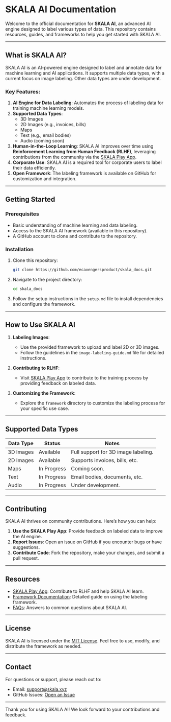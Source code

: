 # SKALA AI Documentation

Welcome to the official documentation for **SKALA AI**, an advanced AI engine designed to label various types of data. This repository contains resources, guides, and frameworks to help you get started with SKALA AI.

---

## What is SKALA AI?

SKALA AI is an AI-powered engine designed to label and annotate data for machine learning and AI applications. It supports multiple data types, with a current focus on image labeling. Other data types are under development.

### Key Features:

1. **AI Engine for Data Labeling**: Automates the process of labeling data for training machine learning models.
2. **Supported Data Types**:
   - 3D Images
   - 2D Images (e.g., invoices, bills)
   - Maps
   - Text (e.g., email bodies)
   - Audio (coming soon)
3. **Human-in-the-Loop Learning**: SKALA AI improves over time using **Reinforcement Learning from Human Feedback (RLHF)**, leveraging contributions from the community via the [SKALA Play App](https://skala.xyz/play).
4. **Corporate Use**: SKALA AI is a required tool for corporate users to label their data efficiently.
5. **Open Framework**: The labeling framework is available on GitHub for customization and integration.

---

## Getting Started

### Prerequisites

- Basic understanding of machine learning and data labeling.
- Access to the SKALA AI framework (available in this repository).
- A GitHub account to clone and contribute to the repository.

### Installation

1. Clone this repository:
   ```bash
   git clone https://github.com/ecavengersproduct/skala_docs.git
   ```
2. Navigate to the project directory:
   ```bash
   cd skala_docs
   ```
3. Follow the setup instructions in the `setup.md` file to install dependencies and configure the framework.

---

## How to Use SKALA AI

1. **Labeling Images**:

   - Use the provided framework to upload and label 2D or 3D images.
   - Follow the guidelines in the `image-labeling-guide.md` file for detailed instructions.

2. **Contributing to RLHF**:

   - Visit [SKALA Play App](https://skala.xyz/play) to contribute to the training process by providing feedback on labeled data.

3. **Customizing the Framework**:
   - Explore the `framework` directory to customize the labeling process for your specific use case.

---

## Supported Data Types

| Data Type | Status      | Notes                               |
| --------- | ----------- | ----------------------------------- |
| 3D Images | Available   | Full support for 3D image labeling. |
| 2D Images | Available   | Supports invoices, bills, etc.      |
| Maps      | In Progress | Coming soon.                        |
| Text      | In Progress | Email bodies, documents, etc.       |
| Audio     | In Progress | Under development.                  |

---

## Contributing

SKALA AI thrives on community contributions. Here’s how you can help:

1. **Use the SKALA Play App**: Provide feedback on labeled data to improve the AI engine.
2. **Report Issues**: Open an issue on GitHub if you encounter bugs or have suggestions.
3. **Contribute Code**: Fork the repository, make your changes, and submit a pull request.

---

## Resources

- [SKALA Play App](https://skala.xyz/play): Contribute to RLHF and help SKALA AI learn.
- [Framework Documentation](framework/README.md): Detailed guide on using the labeling framework.
- [FAQs](faq.md): Answers to common questions about SKALA AI.

---

## License

SKALA AI is licensed under the [MIT License](LICENSE). Feel free to use, modify, and distribute the framework as needed.

---

## Contact

For questions or support, please reach out to:

- Email: support@skala.xyz
- GitHub Issues: [Open an Issue](https://github.com/ecavengersproduct/skala_docs/issues)

---

Thank you for using SKALA AI! We look forward to your contributions and feedback.
